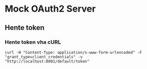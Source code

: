 # Mock OAuth2 Server

## Hente token

### Hente token vha cURL
```shell
curl -H "Content-Type: application/x-www-form-urlencoded" -F "grant_type=client_credentials" -v "http://localhost:8081/default/token"
```